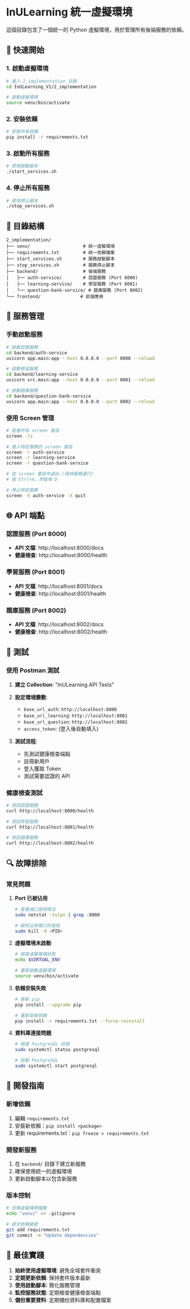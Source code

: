 # InULearning 統一虛擬環境

這個目錄包含了一個統一的 Python 虛擬環境，用於管理所有後端服務的依賴。

## 🚀 快速開始

### 1. 啟動虛擬環境

```bash
# 進入 2_implementation 目錄
cd InULearning_V1/2_implementation

# 啟動虛擬環境
source venv/bin/activate
```

### 2. 安裝依賴

```bash
# 安裝所有依賴
pip install -r requirements.txt
```

### 3. 啟動所有服務

```bash
# 使用啟動腳本
./start_services.sh
```

### 4. 停止所有服務

```bash
# 使用停止腳本
./stop_services.sh
```

## 📁 目錄結構

```
2_implementation/
├── venv/                    # 統一虛擬環境
├── requirements.txt         # 統一依賴檔案
├── start_services.sh        # 服務啟動腳本
├── stop_services.sh         # 服務停止腳本
├── backend/                 # 後端服務
│   ├── auth-service/        # 認證服務 (Port 8000)
│   ├── learning-service/    # 學習服務 (Port 8001)
│   └── question-bank-service/ # 題庫服務 (Port 8002)
└── frontend/               # 前端應用
```

## 🔧 服務管理

### 手動啟動服務

```bash
# 啟動認證服務
cd backend/auth-service
uvicorn app.main:app --host 0.0.0.0 --port 8000 --reload

# 啟動學習服務
cd backend/learning-service
uvicorn src.main:app --host 0.0.0.0 --port 8001 --reload

# 啟動題庫服務
cd backend/question-bank-service
uvicorn app.main:app --host 0.0.0.0 --port 8002 --reload
```

### 使用 Screen 管理

```bash
# 查看所有 screen 會話
screen -ls

# 進入特定服務的 screen 會話
screen -r auth-service
screen -r learning-service
screen -r question-bank-service

# 從 screen 會話中退出 (保持服務運行)
# 按 Ctrl+A，然後按 D

# 停止特定服務
screen -S auth-service -X quit
```

## 🌐 API 端點

### 認證服務 (Port 8000)
- **API 文檔**: http://localhost:8000/docs
- **健康檢查**: http://localhost:8000/health

### 學習服務 (Port 8001)
- **API 文檔**: http://localhost:8001/docs
- **健康檢查**: http://localhost:8001/health

### 題庫服務 (Port 8002)
- **API 文檔**: http://localhost:8002/docs
- **健康檢查**: http://localhost:8002/health

## 🧪 測試

### 使用 Postman 測試

1. **建立 Collection**: "InULearning API Tests"
2. **設定環境變數**:
   - `base_url_auth`: `http://localhost:8000`
   - `base_url_learning`: `http://localhost:8001`
   - `base_url_question`: `http://localhost:8002`
   - `access_token`: (登入後自動填入)

3. **測試流程**:
   - 先測試健康檢查端點
   - 註冊新用戶
   - 登入獲取 Token
   - 測試需要認證的 API

### 健康檢查測試

```bash
# 測試認證服務
curl http://localhost:8000/health

# 測試學習服務
curl http://localhost:8001/health

# 測試題庫服務
curl http://localhost:8002/health
```

## 🔍 故障排除

### 常見問題

1. **Port 已被佔用**
   ```bash
   # 查看端口使用情況
   sudo netstat -tulpn | grep :8000
   
   # 殺死佔用端口的進程
   sudo kill -9 <PID>
   ```

2. **虛擬環境未啟動**
   ```bash
   # 檢查虛擬環境狀態
   echo $VIRTUAL_ENV
   
   # 重新啟動虛擬環境
   source venv/bin/activate
   ```

3. **依賴安裝失敗**
   ```bash
   # 更新 pip
   pip install --upgrade pip
   
   # 重新安裝依賴
   pip install -r requirements.txt --force-reinstall
   ```

4. **資料庫連接問題**
   ```bash
   # 檢查 PostgreSQL 狀態
   sudo systemctl status postgresql
   
   # 啟動 PostgreSQL
   sudo systemctl start postgresql
   ```

## 📝 開發指南

### 新增依賴

1. 編輯 `requirements.txt`
2. 安裝新依賴：`pip install <package>`
3. 更新 requirements.txt：`pip freeze > requirements.txt`

### 開發新服務

1. 在 `backend/` 目錄下建立新服務
2. 確保使用統一的虛擬環境
3. 更新啟動腳本以包含新服務

### 版本控制

```bash
# 忽略虛擬環境檔案
echo "venv/" >> .gitignore

# 提交依賴變更
git add requirements.txt
git commit -m "Update dependencies"
```

## 🎯 最佳實踐

1. **始終使用虛擬環境**: 避免全域套件衝突
2. **定期更新依賴**: 保持套件版本最新
3. **使用啟動腳本**: 簡化服務管理
4. **監控服務狀態**: 定期檢查健康檢查端點
5. **備份重要資料**: 定期備份資料庫和配置檔案 